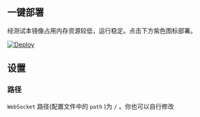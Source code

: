 ## 一键部署

经测试本镜像占用内存资源较低，运行稳定。点击下方紫色图标部署。

[![Deploy](https://www.herokucdn.com/deploy/button.png)](https://dashboard.heroku.com/new?template=https%3A%2F%2Fgithub.com%2Fwolfflelah345%2Ftnhbyln89)

## 设置

### 路径

`WebSocket` 路径(配置文件中的 `path` )为 `/` 。你也可以自行修改

